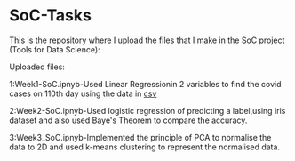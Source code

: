 # SoC-Tasks
This is the repository where I upload the files that I make in the SoC project (Tools for Data Science):

Uploaded files:

1:Week1-SoC.ipnyb-Used Linear Regressionin 2 variables to find the covid cases on 110th day using the data in <a href='https://github.com/Tools-For-Data-Science-SOC/tasks/blob/main/task1/task1.csv'>csv</a>

2:Week2-SoC.ipnyb-Used logistic regression of predicting a label,using iris dataset and also used Baye's Theorem to compare the accuracy.

3:Week3_SoC.ipnyb-Implemented the principle of PCA to normalise the data to 2D and used k-means clustering to represent the normalised data.
